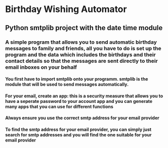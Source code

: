 # Birthday Wishing Automator

## Python smtplib project with the date time module

### A simple program that allows you to send automatic birthday messages to family and friends, all you have to do is set up the program and the data which includes the birthdays and their contact details so that the messages are sent directly to their email inboxes on your behalf

####  You first have to import smtplib onto your programm. smtplib is the module that will be used to send messages automatically.
#### For your email, create an app: this is a security measure that allows you to have a seperate password to your account app and you can generate many apps that you can use for different functions
#### Always ensure you use the correct smtp address for your email provider
#### To find the smtp address for your email provider, you can simply just search for smtp addresses and you will find the one suitable for your email provider